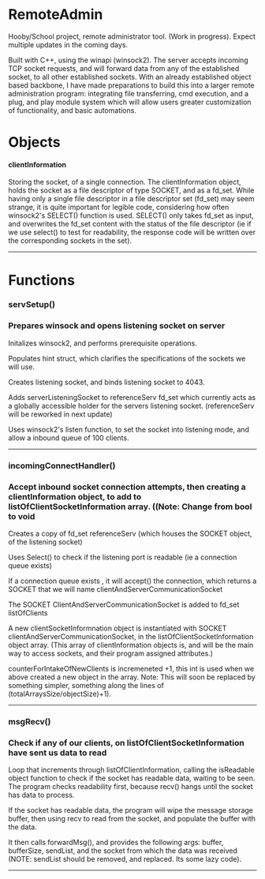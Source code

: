 # RemoteAdmin
Hooby/School project, remote administrator tool. (Work in progress). Expect multiple updates in the coming days.

Built with C++, using the winapi (winsock2). The server accepts incoming TCP socket requests, and will forward data from any of the established socket, to all other established sockets. With an already established object based backbone, I have made preparations to build this into a larger remote administration program: integrating file transferring, cmd execution, and a plug, and play module system which will allow users greater customization of functionality, and basic automations. 



# Objects

#### clientInformation

Storing the socket, of a single connection. The clientInformation object, holds the socket as a file descriptor of type SOCKET, and as a fd_set. While having only a single file descriptor in a file descriptor set (fd_set) may seem strange, it is quite important for legible code, considering how often winsock2's SELECT() function is used. SELECT() only takes fd_set as input, and overwrites the fd_set content with the status of the file descriptor (ie if we use select() to test for readability, the response code will be written over the corresponding sockets in the set). 

---

# Functions

### servSetup()  
###  Prepares winsock and opens listening socket on server

Initalizes winsock2, and performs prerequisite operations.

Populates hint struct, which clarifies the specifications of the sockets we will use.

Creates listening socket, and binds listening socket to 4043.

Adds serverListeningSocket to referenceServ fd_set which currently acts as a globally accessible holder for the servers listening socket. (referenceServ will be reworked in next update)

Uses winsock2's listen function, to set the socket into listening mode, and allow a inbound queue of 100 clients.

---

### incomingConnectHandler() 
###  Accept inbound socket connection attempts, then creating a clientInformation object, to add to listOfClientSocketInformation array. ((Note: Change from bool to void

Creates a copy of fd_set referenceServ (which houses the SOCKET object, of the listening socket)

Uses Select() to check if the listening port is readable (ie a connection queue exists)

If a connection queue exists , it will accept() the connection, which returns a SOCKET that we will name clientAndServerCommunicationSocket

The SOCKET ClientAndServerCommunicationSocket is added to fd_set listOfClients

A new clientSocketInformnation object is instantiated with SOCKET clientAndServerCommunicationSocket, in the listOfClientSocketInformation object array. (This array of clientInformation objects is, and will be the main way to access sockets, and their program assigned attributes.)

counterForIntakeOfNewClients is incremeneted +1, this int is used when we above created a new object in the array. Note: This will soon be replaced by something simpler, something along the lines of (totalArraysSize/objectSize)+1). 

---

### msgRecv()   
###  Check if any of our clients, on listOfClientSocketInformation have sent us data to read

Loop that increments through listOfClientInformation, calling the isReadable object function to check if the socket has readable data, waiting to be seen. The program checks readability first, because recv() hangs until the socket has data to process.

  If the socket has readable data, the program will wipe the message storage buffer, then using recv to read from the socket, and populate the buffer with the data.

  It then calls forwardMsg(), and provides the following args: buffer, bufferSize, sendList, and the socket from which the data was received (NOTE: sendList should be removed, and replaced. Its some lazy code).

  
---
